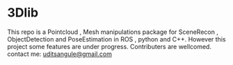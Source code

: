 # 3Dlib
This repo is a Pointcloud , Mesh manipulations package for SceneRecon , ObjectDetection and PoseEstimation in ROS , python and C++.
However this project some features are under progress. Contributers are wellcomed.
contact me: uditsangule@gmail.com

